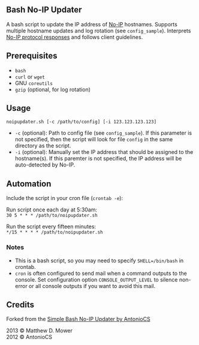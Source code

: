 ## Bash No-IP Updater

A bash script to update the IP address of [No-IP](https://www.noip.com/) hostnames. Supports multiple hostname updates and log rotation (see `config_sample`). Interprets [No-IP protocol responses](https://www.noip.com/integrate/response) and follows client guidelines.

## Prerequisites

- `bash`
- `curl` or `wget`
- GNU `coreutils`
- `gzip` (optional, for log rotation)

## Usage

`noipupdater.sh [-c /path/to/config] [-i 123.123.123.123]`

- `-c` (optional): Path to config file (see `config_sample`). If this parameter is not specified, then the script will look for file `config` in the same directory as the script.
- `-i` (optional): Manually set the IP address that should be assigned to the hostname(s). If this paremter is not specified, the IP address will be auto-detected by No-IP.

## Automation

Include the script in your cron file (`crontab -e`):

Run script once each day at 5:30am:  
`30 5 * * * /path/to/noipupdater.sh`

Run the script every fifteen minutes:  
`*/15 * * * * /path/to/noipupdater.sh`

### Notes

- This is a bash script, so you may need to specify `SHELL=/bin/bash` in crontab.
- `cron` is often configured to send mail when a command outputs to the console. Set configuration option `CONSOLE_OUTPUT_LEVEL` to silence non-error or all console outputs if you want to avoid this mail.

## Credits

Forked from the [Simple Bash No-IP Updater by AntonioCS](https://github.com/AntonioCS/no-ip.com-bash-updater)

2013 © Matthew D. Mower  
2012 © AntonioCS
